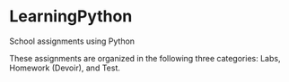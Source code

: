 # LearningPython
School assignments using Python

These assignments are organized in the following three categories: Labs, Homework (Devoir), and Test. 
